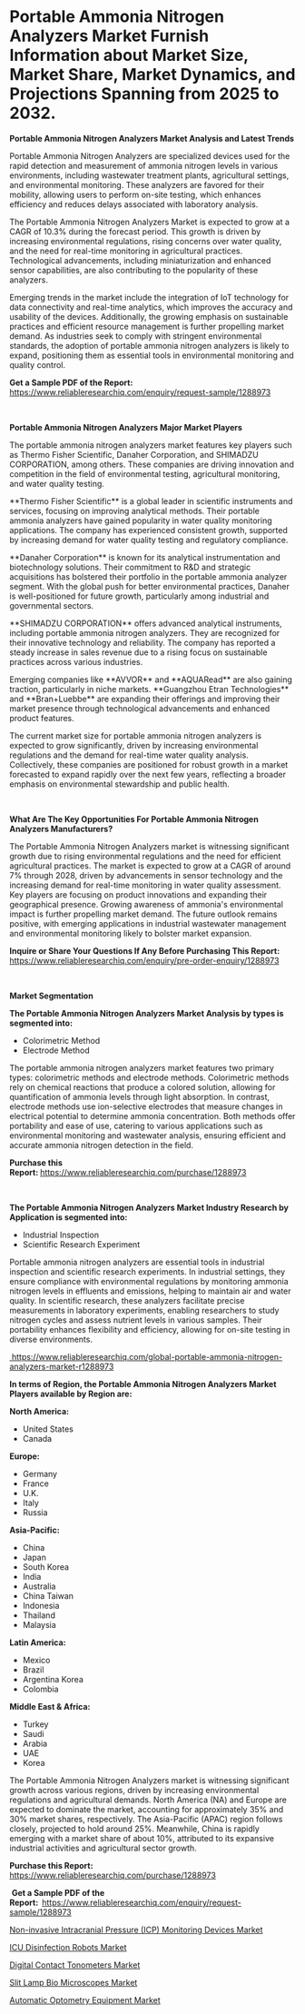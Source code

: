 <p><h1>Portable Ammonia Nitrogen Analyzers Market Furnish Information about Market Size, Market Share, Market Dynamics, and Projections Spanning from 2025 to 2032.</h1></p><p><strong>Portable Ammonia Nitrogen Analyzers Market Analysis and Latest Trends</strong></p>
<p><p>Portable Ammonia Nitrogen Analyzers are specialized devices used for the rapid detection and measurement of ammonia nitrogen levels in various environments, including wastewater treatment plants, agricultural settings, and environmental monitoring. These analyzers are favored for their mobility, allowing users to perform on-site testing, which enhances efficiency and reduces delays associated with laboratory analysis.</p><p>The Portable Ammonia Nitrogen Analyzers Market is expected to grow at a CAGR of 10.3% during the forecast period. This growth is driven by increasing environmental regulations, rising concerns over water quality, and the need for real-time monitoring in agricultural practices. Technological advancements, including miniaturization and enhanced sensor capabilities, are also contributing to the popularity of these analyzers. </p><p>Emerging trends in the market include the integration of IoT technology for data connectivity and real-time analytics, which improves the accuracy and usability of the devices. Additionally, the growing emphasis on sustainable practices and efficient resource management is further propelling market demand. As industries seek to comply with stringent environmental standards, the adoption of portable ammonia nitrogen analyzers is likely to expand, positioning them as essential tools in environmental monitoring and quality control.</p></p>
<p><strong>Get a Sample PDF of the Report:&nbsp;</strong> <a href="https://www.reliableresearchiq.com/enquiry/request-sample/1288973?utm_campaign=1842&utm_medium=2&utm_source=Github&utm_content=ia&utm_term=29032025&utm_id=portable-ammonia-nitrogen-analyzers">https://www.reliableresearchiq.com/enquiry/request-sample/1288973</a></p>
<p>&nbsp;</p>
<p><strong>Portable Ammonia Nitrogen Analyzers Major Market Players</strong></p>
<p><p>The portable ammonia nitrogen analyzers market features key players such as Thermo Fisher Scientific, Danaher Corporation, and SHIMADZU CORPORATION, among others. These companies are driving innovation and competition in the field of environmental testing, agricultural monitoring, and water quality testing.</p><p>**Thermo Fisher Scientific** is a global leader in scientific instruments and services, focusing on improving analytical methods. Their portable ammonia analyzers have gained popularity in water quality monitoring applications. The company has experienced consistent growth, supported by increasing demand for water quality testing and regulatory compliance.</p><p>**Danaher Corporation** is known for its analytical instrumentation and biotechnology solutions. Their commitment to R&D and strategic acquisitions has bolstered their portfolio in the portable ammonia analyzer segment. With the global push for better environmental practices, Danaher is well-positioned for future growth, particularly among industrial and governmental sectors.</p><p>**SHIMADZU CORPORATION** offers advanced analytical instruments, including portable ammonia nitrogen analyzers. They are recognized for their innovative technology and reliability. The company has reported a steady increase in sales revenue due to a rising focus on sustainable practices across various industries.</p><p>Emerging companies like **AVVOR** and **AQUARead** are also gaining traction, particularly in niche markets. **Guangzhou Etran Technologies** and **Bran+Luebbe** are expanding their offerings and improving their market presence through technological advancements and enhanced product features.</p><p>The current market size for portable ammonia nitrogen analyzers is expected to grow significantly, driven by increasing environmental regulations and the demand for real-time water quality analysis. Collectively, these companies are positioned for robust growth in a market forecasted to expand rapidly over the next few years, reflecting a broader emphasis on environmental stewardship and public health.</p></p>
<p>&nbsp;</p>
<p><strong>What Are The Key Opportunities For Portable Ammonia Nitrogen Analyzers Manufacturers?</strong></p>
<p><p>The Portable Ammonia Nitrogen Analyzers market is witnessing significant growth due to rising environmental regulations and the need for efficient agricultural practices. The market is expected to grow at a CAGR of around 7% through 2028, driven by advancements in sensor technology and the increasing demand for real-time monitoring in water quality assessment. Key players are focusing on product innovations and expanding their geographical presence. Growing awareness of ammonia's environmental impact is further propelling market demand. The future outlook remains positive, with emerging applications in industrial wastewater management and environmental monitoring likely to bolster market expansion.</p></p>
<p><strong>Inquire or Share Your Questions If Any Before Purchasing This Report:</strong> <a href="https://www.reliableresearchiq.com/enquiry/pre-order-enquiry/1288973?utm_campaign=1842&utm_medium=2&utm_source=Github&utm_content=ia&utm_term=29032025&utm_id=portable-ammonia-nitrogen-analyzers">https://www.reliableresearchiq.com/enquiry/pre-order-enquiry/1288973</a></p>
<p>&nbsp;</p>
<p><strong>Market Segmentation</strong></p>
<p><strong>The Portable Ammonia Nitrogen Analyzers Market Analysis by types is segmented into:</strong></p>
<p><ul><li>Colorimetric Method</li><li>Electrode Method</li></ul></p>
<p><p>The portable ammonia nitrogen analyzers market features two primary types: colorimetric methods and electrode methods. Colorimetric methods rely on chemical reactions that produce a colored solution, allowing for quantification of ammonia levels through light absorption. In contrast, electrode methods use ion-selective electrodes that measure changes in electrical potential to determine ammonia concentration. Both methods offer portability and ease of use, catering to various applications such as environmental monitoring and wastewater analysis, ensuring efficient and accurate ammonia nitrogen detection in the field.</p></p>
<p><strong>Purchase this Report:&nbsp;</strong><a href="https://www.reliableresearchiq.com/purchase/1288973?utm_campaign=1842&utm_medium=2&utm_source=Github&utm_content=ia&utm_term=29032025&utm_id=portable-ammonia-nitrogen-analyzers">https://www.reliableresearchiq.com/purchase/1288973</a></p>
<p>&nbsp;</p>
<p><strong>The Portable Ammonia Nitrogen Analyzers Market Industry Research by Application is segmented into:</strong></p>
<p><ul><li>Industrial Inspection</li><li>Scientific Research Experiment</li></ul></p>
<p><p>Portable ammonia nitrogen analyzers are essential tools in industrial inspection and scientific research experiments. In industrial settings, they ensure compliance with environmental regulations by monitoring ammonia nitrogen levels in effluents and emissions, helping to maintain air and water quality. In scientific research, these analyzers facilitate precise measurements in laboratory experiments, enabling researchers to study nitrogen cycles and assess nutrient levels in various samples. Their portability enhances flexibility and efficiency, allowing for on-site testing in diverse environments.</p></p>
<p><a href="https://www.reliableresearchiq.com/global-portable-ammonia-nitrogen-analyzers-market-r1288973?utm_campaign=1842&utm_medium=2&utm_source=Github&utm_content=ia&utm_term=29032025&utm_id=portable-ammonia-nitrogen-analyzers">&nbsp;https://www.reliableresearchiq.com/global-portable-ammonia-nitrogen-analyzers-market-r1288973</a></p>
<p><strong>In terms of Region, the Portable Ammonia Nitrogen Analyzers Market Players available by Region are:</strong></p>
<p>
    <p> <strong> North America: </strong>
        <ul>
            <li>United States</li>
            <li>Canada</li>
        </ul>
        </p> 
    <p> <strong> Europe: </strong>
        <ul>
            <li>Germany</li>
            <li>France</li>
            <li>U.K.</li>
            <li>Italy</li>
            <li>Russia</li>
        </ul>
        </p> 
    <p> <strong> Asia-Pacific: </strong>
        <ul>
            <li>China</li>
            <li>Japan</li>
            <li>South Korea</li>
            <li>India</li>
            <li>Australia</li>
            <li>China Taiwan</li>
            <li>Indonesia</li>
            <li>Thailand</li>
            <li>Malaysia</li>
        </ul>
        </p> 
    <p> <strong> Latin America: </strong>
        <ul>
            <li>Mexico</li>
            <li>Brazil</li>
            <li>Argentina Korea</li>
            <li>Colombia</li>
        </ul>
        </p> 
    <p> <strong> Middle East & Africa: </strong>
        <ul>
            <li>Turkey</li>
            <li>Saudi</li>
            <li>Arabia</li>
            <li>UAE</li>
            <li>Korea</li>
        </ul>
    </p>
    </p>
<p><p>The Portable Ammonia Nitrogen Analyzers market is witnessing significant growth across various regions, driven by increasing environmental regulations and agricultural demands. North America (NA) and Europe are expected to dominate the market, accounting for approximately 35% and 30% market shares, respectively. The Asia-Pacific (APAC) region follows closely, projected to hold around 25%. Meanwhile, China is rapidly emerging with a market share of about 10%, attributed to its expansive industrial activities and agricultural sector growth.</p></p>
<p><strong>Purchase this Report: </strong><a href="https://www.reliableresearchiq.com/purchase/1288973?utm_campaign=1842&utm_medium=2&utm_source=Github&utm_content=ia&utm_term=29032025&utm_id=portable-ammonia-nitrogen-analyzers">https://www.reliableresearchiq.com/purchase/1288973</a></p>
<p>&nbsp;<strong>Get a Sample PDF of the Report:&nbsp;&nbsp;</strong><a href="https://www.reliableresearchiq.com/enquiry/request-sample/1288973?utm_campaign=1842&utm_medium=2&utm_source=Github&utm_content=ia&utm_term=29032025&utm_id=portable-ammonia-nitrogen-analyzers">https://www.reliableresearchiq.com/enquiry/request-sample/1288973</a></p>
<p><strong></strong></p>
<p><p><a href="https://github.com/buseknoden2b/Market-Research-Report-List-1/blob/main/non-invasive-intracranial-pressure-icp-monitoring-devices-market.md?utm_campaign=1842&utm_medium=2&utm_source=Github&utm_content=ia&utm_term=29032025&utm_id=portable-ammonia-nitrogen-analyzers">Non-invasive Intracranial Pressure (ICP) Monitoring Devices Market</a></p><p><a href="https://github.com/snaikraso/Market-Research-Report-List-1/blob/main/icu-disinfection-robots-market.md?utm_campaign=1842&utm_medium=2&utm_source=Github&utm_content=ia&utm_term=29032025&utm_id=portable-ammonia-nitrogen-analyzers">ICU Disinfection Robots Market</a></p><p><a href="https://github.com/bauldlimle6h/Market-Research-Report-List-1/blob/main/digital-contact-tonometers-market.md?utm_campaign=1842&utm_medium=2&utm_source=Github&utm_content=ia&utm_term=29032025&utm_id=portable-ammonia-nitrogen-analyzers">Digital Contact Tonometers Market</a></p><p><a href="https://github.com/sternymkere4/Market-Research-Report-List-1/blob/main/slit-lamp-bio-microscopes-market.md?utm_campaign=1842&utm_medium=2&utm_source=Github&utm_content=ia&utm_term=29032025&utm_id=portable-ammonia-nitrogen-analyzers">Slit Lamp Bio Microscopes Market</a></p><p><a href="https://github.com/shimweummul/Market-Research-Report-List-1/blob/main/automatic-optometry-equipment-market.md?utm_campaign=1842&utm_medium=2&utm_source=Github&utm_content=ia&utm_term=29032025&utm_id=portable-ammonia-nitrogen-analyzers">Automatic Optometry Equipment Market</a></p></p>